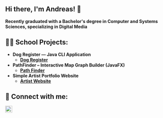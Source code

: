 ## Hi there, I'm Andreas! 👋

<b> Recently graduated with a Bachelor's degree in Computer and Systems Sciences, specializing in Digital Media <br/>

<h2>👨‍💻 School Projects:</h2>

- <b> Dog Register — Java CLI Application </b>
  - [Dog Register](https://github.com/Antezh/DogRegister-Java)
- <b> PathFinder – Interactive Map Graph Builder (JavaFX) </b>
  - [Path Finder](https://github.com/Antezh/PathFinder)
- <b> Simple Artist Portfolio Website </b>
  - [Artist Website](https://github.com/Antezh/ArtistWebbsite)

<h2> 🤳 Connect with me:</h2>

[<img align="left" alt="AndreasHagenstam | LinkedIn" width="22px" src="https://cdn.jsdelivr.net/npm/simple-icons@v3/icons/linkedin.svg" />][linkedin]

[linkedin]: https://www.linkedin.com/in/andreas-hagenstam/

<!--
**Antezh/Antezh** is a ✨ _special_ ✨ repository because its `README.md` (this file) appears on your GitHub profile.

Here are some ideas to get you started:

- 🔭 I’m currently working on ...
- 🌱 I’m currently learning ...
- 👯 I’m looking to collaborate on ...
- 🤔 I’m looking for help with ...
- 💬 Ask me about ...
- 📫 How to reach me: ...
- 😄 Pronouns: ...
- ⚡ Fun fact: ...
-->
